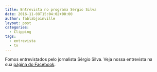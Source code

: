 ```yaml
---
title: Entrevista no programa Sérgio Silva
date: 2016-11-08T15:04:02+00:00
author: fablabjoinville
layout: post
categories:
  - Clipping
tags:
  - entrevista
  - tv
---
```

Fomos entrevistados pelo jornalista Sérgio Silva. Veja nossa entrevista na sua
[página do Facebook](https://www.facebook.com/sergiosilvajornalista/videos/897399333728882/).
